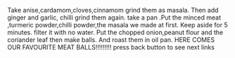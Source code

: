 Take anise,cardamom,cloves,cinnamom grind them as masala.
Then add ginger and garlic, chilli grind them again.
take a pan .Put the minced meat ,turmeric powder,chilli powder,the masala we made at first.
Keep aside for 5 minutes.
filter it with no water.
Put the chopped onion,peanut flour and the coriander leaf then make balls.
And roast them in  oil pan.
HERE COMES OUR FAVOURITE MEAT BALLS!!!!!!!!!
press back button to see next links